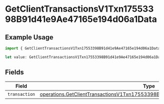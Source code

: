 # GetClientTransactionsV1Txn17553398B91d41e9Ae47165e194d06a1Data

## Example Usage

```typescript
import { GetClientTransactionsV1Txn17553398B91d41e9Ae47165e194d06a1Data } from "@dhaba/safepay-ts/models/operations";

let value: GetClientTransactionsV1Txn17553398B91d41e9Ae47165e194d06a1Data = {};
```

## Fields

| Field                                                                                                                                                                                | Type                                                                                                                                                                                 | Required                                                                                                                                                                             | Description                                                                                                                                                                          |
| ------------------------------------------------------------------------------------------------------------------------------------------------------------------------------------ | ------------------------------------------------------------------------------------------------------------------------------------------------------------------------------------ | ------------------------------------------------------------------------------------------------------------------------------------------------------------------------------------ | ------------------------------------------------------------------------------------------------------------------------------------------------------------------------------------ |
| `transaction`                                                                                                                                                                        | [operations.GetClientTransactionsV1Txn17553398B91d41e9Ae47165e194d06a1Transaction](../../models/operations/getclienttransactionsv1txn17553398b91d41e9ae47165e194d06a1transaction.md) | :heavy_minus_sign:                                                                                                                                                                   | N/A                                                                                                                                                                                  |